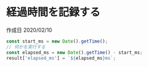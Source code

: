 # 経過時間を記録する

作成日 2020/02/10

```javascript
const start_ms = new Date().getTime();
// 何かを実行する
const elapsed_ms = new Date().getTime() - start_ms;
result['elapsed_ms'] = `${elapsed_ms}ms`;
```
